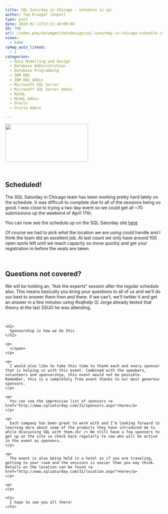 ```yaml
---
title: SQL Saturday in Chicago – Schedule is up!
author: Ted Krueger (onpnt)
type: post
date: 2010-02-11T23:51:46+00:00
ID: 700
url: /index.php/datamgmt/datadesign/sql-saturday-in-chicago-schedule-is-up/
views:
  - 5466
rp4wp_auto_linked:
  - 1
categories:
  - Data Modelling and Design
  - Database Administration
  - Database Programming
  - IBM DB2
  - IBM DB2 Admin
  - Microsoft SQL Server
  - Microsoft SQL Server Admin
  - MySQL
  - MySQL Admin
  - Oracle
  - Oracle Admin

---
```

<div class="image_block">
  <img src="/wp-content/uploads/blogs/DataMgmt/sqlsat2.gif" alt="" title="" width="265" height="121" />
</div>

<span class="MT_under"><br /> 

<h2>
  Scheduled!
</h2>

<p>
  </span>
</p>

<p>
  The SQL Saturday in Chicago team has been working pretty hard lately on the schedule. It was difficult to complete due to all of the sessions being so good. I was close to trying a two day event so we could get all ~70 submissions up the weekend of April 17th.
</p>

<p>
  You can now see the schedule up on the SQL Saturday site <a href="http://www.sqlsaturday.com/31/schedule.aspx">here</a>
</p>

<p>
  Of course we had to pick what the location we are using could handle and I think the team did an excellent job. At last count we only have around 100 open spots left until we reach capacity so move quickly and get your registration in before the seats are taken.
</p>

<p>
  <span class="MT_under"><br /> 
  
  <h2>
    Questions not covered?
  </h2>
  
  <p>
    </span>
  </p>
  
  <p>
    We will be holding an, “Ask the experts” session after the regular schedule also. This means basically you bring your questions to all of us and we’ll do our best to answer them then and there. If we can’t, we’ll twitter it and get an answer in a few minutes using #sqlhelp 😉 Jorge already tested that theory at the last SSUG he was attending.
  </p>
  
  <p>
    <span class="MT_under"><br /> 
    
    <h2>
      Sponsorship is how we do this
    </h2>
    
    <p>
      </span>
    </p>
    
    <p>
      I would also like to take this time to thank each and every sponsor that is helping us with this event. Combined with the speakers, volunteers and sponsorship, this event would not be possible. Remember, this is a completely free event thanks to our most generous sponsors.
    </p>
    
    <p>
      You can see the impressive list of sponsors <a href="http://www.sqlsaturday.com/31/sponsors.aspx">here</a>
    </p>
    
    <p>
      Each company has been great to work with and I’m looking forward to learning more about some of the products they have introduced me to while discussing SQL with them.<br /> We still have a few sponsors to get up on the site so check back regularly to see who will be active in the event as sponsors.
    </p>
    
    <p>
      The event is also being held in a hotel so if you are traveling, getting to your room and the sessions is easier than you may think. Details on the location can be found <a href="http://www.sqlsaturday.com/31/location.aspx">here</a>
    </p>
    
    <p>
    </p>
    
    <h1>
      I hope to see you all there!
    </h1>